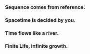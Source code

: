 ### Sequence comes from reference.

### Spacetime is decided by you.

### Time flows like a river.

### Finite Life, infinite growth.
